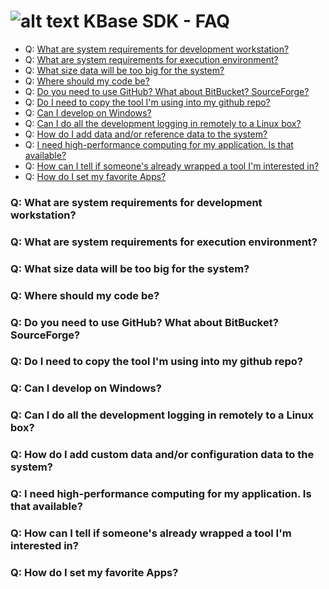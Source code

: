 # ![alt text](https://avatars2.githubusercontent.com/u/1263946?v=3&s=84 "KBase") KBase SDK - FAQ

- Q: [What are system requirements for development workstation?](#sys-req-dev)
- Q: [What are system requirements for execution environment?](#sys-req-exec)
- Q: [What size data will be too big for the system?](#data-limits)
- Q: [Where should my code be?](#code-repo)
- Q: [Do you need to use GitHub?  What about BitBucket?  SourceForge?](#github-req)
- Q: [Do I need to copy the tool I'm using into my github repo?](#github-copy)
- Q: [Can I develop on Windows?](#windows)
- Q: [Can I do all the development logging in remotely to a Linux box?](#linux)
- Q: [How do I add data and/or reference data to the system?](#config-data)
- Q: [I need high-performance computing for my application.  Is that available?](#hpc)
- Q: [How can I tell if someone's already wrapped a tool I'm interested in?](#repeat)
- Q: [How do I set my favorite Apps?](#favorites)


### <A NAME="sys-req-dev"></A>Q: What are system requirements for development workstation?

### <A NAME="sys-req-exec"></A>Q: What are system requirements for execution environment?

### <A NAME="data-limits"></A>Q: What size data will be too big for the system?

### <A NAME="code-repo"></A>Q: Where should my code be?

### <A NAME="github-req"></A>Q: Do you need to use GitHub?  What about BitBucket?  SourceForge?

### <A NAME="github-copy"></A>Q: Do I need to copy the tool I'm using into my github repo?

### <A NAME="windows"></A>Q: Can I develop on Windows?

### <A NAME="linux"></A>Q: Can I do all the development logging in remotely to a Linux box?

### <A NAME="config-data"></A>Q: How do I add custom data and/or configuration data to the system?

### <A NAME="hpc"></A>Q: I need high-performance computing for my application.  Is that available?

### <A NAME="repeat"></A>Q: How can I tell if someone's already wrapped a tool I'm interested in?

### <A NAME="favorites"></A>Q: How do I set my favorite Apps?


